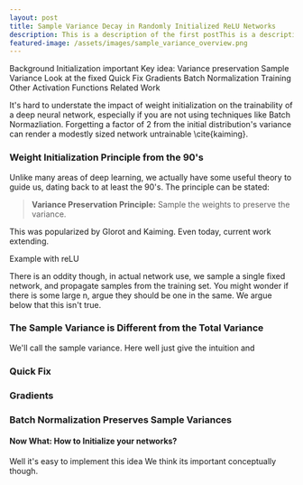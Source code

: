 ```yaml
---
layout: post
title: Sample Variance Decay in Randomly Initialized ReLU Networks
description: This is a description of the first postThis is a description of the first postThis is a description of the first postThis is a description of the first post
featured-image: /assets/images/sample_variance_overview.png
---
```

Background
	Initialization important
Key idea: Variance preservation
Sample Variance
	Look at the fixed
Quick Fix
Gradients
Batch Normalization
Training
Other Activation Functions
Related Work

It's hard to understate the impact of weight initialization on the trainability of a deep neural network, especially if you are not using techniques like Batch Normazliation. Forgetting a factor of 2 from the initial distribution's variance can render a modestly sized network untrainable \cite{kaiming}.  


### Weight Initialization Principle from the 90's

Unlike many areas of deep learning, we actually have some useful theory to guide us, dating back to at least the 90's.  The principle can be stated:

> **Variance Preservation Principle:**  Sample the weights to preserve the variance.


This was popularized by Glorot and Kaiming. Even today, current work extending.

Example with reLU

There is an oddity though, in actual network use, we sample a single fixed network, and propagate samples from the training set.
You might wonder if there is some large n, argue they should be one in the same. We argue below that this isn't true.

### The Sample Variance is Different from the Total Variance
We'll call the sample variance. Here well just give the intuition and

### Quick Fix

### Gradients

### Batch Normalization Preserves Sample Variances


#### Now What: How to Initialize your networks?
Well it's easy to implement this idea
We think its important conceptually though.
